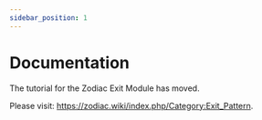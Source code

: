 ```yaml
---
sidebar_position: 1
---
```


# Documentation 


The tutorial for the Zodiac Exit Module has moved. 

Please visit: https://zodiac.wiki/index.php/Category:Exit_Pattern.